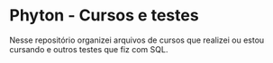 # Phyton - Cursos e testes

Nesse repositório organizei arquivos de cursos que realizei ou estou cursando e outros testes que fiz com SQL.
